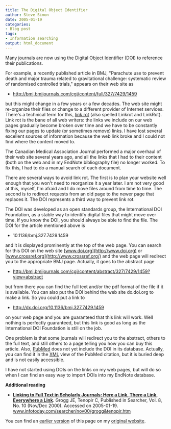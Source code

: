 ```yaml
---
title: The Digital Object Identifier
author: Steve Simon
date: 2005-01-19
categories:
- Blog post
tags:
- Information searching
output: html_document
---
```

Many journals are now using the Digital Object Identifier (DOI) to
reference their publications.

For example, a recently published article in BMJ, \"Parachute use to
prevent death and major trauma related to gravitational challenge:
systematic review of randomised controlled trials,\" appears on their
web site as

-   <http://bmj.bmjjournals.com/cgi/content/full/327/7429/1459>

but this might change in a few years or a few decades. The web site
might re-organize their files or change to a different provider of
Internet services. There\'s a technical term for this, [link
rot](http://en.wikipedia.org/wiki/Link_rot) (also spelled Linkrot and
LinkRot). Link rot is the bane of all web writers: the links we include
on our web pages gradually become broken over time and we have to be
constantly fixing our pages to update (or sometimes remove) links. I
have lost several excellent sources of information because the web link
broke and I could not find where the content moved to.

The Canadian Medical Association Journal performed a major overhaul of
their web site several years ago, and all the links that I had to their
content (both on the web and in my EndNote bibliography file) no longer
worked. To fix this, I had to do a manual search of each document.

There are several ways to avoid link rot. The first is to plan your
website well enough that you won\'t need to reorganize it a year later.
I am not very good at this, myself, I\'m afraid and I do move files
around from time to time. The second is to redirect requests from an old
page to the newer page that replaces it. The DOI represents a third way
to prevent link rot.

The DOI was developed as an open standards group, the International DOI
Foundation, as a stable way to identify digital files that might move
over time. If you know the DOI, you should always be able to find the
file. The DOI for the article mentioned above is

-   10.1136/bmj.327.7429.1459

and it is displayed prominently at the top of the web page. You can
search for this DOI on the web site [www.doi.org](http://www.doi.org) or
[www.crossref.org](http://www.crossref.org/) and the web page will
redirect you to the appropriate BMJ page. Actually, it goes to the
abstract page

-   <http://bmj.bmjjournals.com/cgi/content/abstract/327/7429/1459?view=abstract>

but from there you can find the full text and/or the pdf format of the
file if it is available. You can also put the DOI behind the web site
dx.doi.org to make a link. So you could put a link to

-   <http://dx.doi.org/10.1136/bmj.327.7429.1459>

on your web page and you are guaranteed that this link will work. Well
nothing is perfectly guaranteed, but this link is good as long as the
International DOI Foundation is still on the job.

One problem is that some journals will redirect you to the abstract,
others to the full text, and still others to a page telling you how you
can buy this article. Also,
[PubMed](http://www.ncbi.nlm.nih.gov/entrez/query.fcgi) does not yet
include the DOI in its database. Actually, you can find it in the
[XML](http://www.childrensmercy.org/stats/weblog2004/xml.asp) view of
the PubMed citation, but it is buried deep and is not easily accessible.

I have not started using DOIs on the links on my web pages, but will do
so when I can find an easy way to import DOIs into my EndNote database.

**Additional reading**

-   **[Linking to Full Text in Scholarly Journals: Here a Link, There a
    Link, Everywhere a
    Link](http://www.infotoday.com/searcher/nov00/grogg&tenopir.htm)**.
    Grogg JE, Tenopir C, Published in Searcher, Vol. 8, No. 10 (Nov/Dec
    2000). Accessed on 2005-01-19.
    www.infotoday.com/searcher/nov00/grogg&tenopir.htm

You can find an [earlier version][sim1] of this page on my [original website][sim2].


[sim1]: http://www.pmean.com/05/DigitalObjectIdentifier.html
[sim2]: http://www.pmean.com/original_site.html
